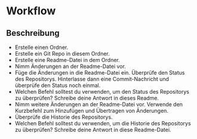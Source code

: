 # Workflow

## Beschreibung
* Erstelle einen Ordner.
* Erstelle ein Git Repo in diesem Ordner.
* Erstelle eine Readme-Datei in dem Ordner.
* Nimm Änderungen an der Readme-Datei vor.
* Füge die Änderungen in die Readme-Datei ein. Überprüfe den Status des Repositorys. Hinterlasse dann eine Commit-Nachricht und überprüfe den Status noch einmal.
* Welchen Befehl solltest du verwenden, um den Status des Repositorys zu überprüfen? Schreibe deine Antwort in dieses Readme.
* Nimm weitere Änderungen an der Readme-Datei vor. Verwende den Kurzbefehl zum Hinzufügen und Übertragen von Änderungen.
* Überprüfe die Historie des Repositorys.
* Welchen Befehl solltest du verwenden, um die Historie des Repositorys zu überprüfen? Schreibe deine Antwort in diese Readme-Datei.
